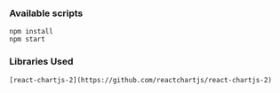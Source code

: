 ### Available scripts
    npm install 
    npm start

### Libraries Used
    [react-chartjs-2](https://github.com/reactchartjs/react-chartjs-2)
   
